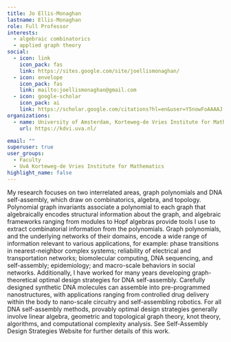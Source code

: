 ```yaml
---
title: Jo Ellis-Monaghan
lastname: Ellis-Monaghan
role: Full Professor
interests:
  - algebraic combinatorics
  - applied graph theory
social:
  - icon: link
    icon_pack: fas
    link: https://sites.google.com/site/joellismonaghan/
  - icon: envelope
    icon_pack: fas
    link: mailto:joellismonaghan@gmail.com
  - icon: google-scholar
    icon_pack: ai
    link: https://scholar.google.com/citations?hl=en&user=Y5nowFoAAAAJ
organizations:
  - name: University of Amsterdam, Korteweg-de Vries Institute for Mathematics
    url: https://kdvi.uva.nl/

email: ""
superuser: true
user_groups:
  - Faculty
  - UvA Korteweg-de Vries Institute for Mathematics
highlight_name: false
---
```

My research focuses on two interrelated areas, graph polynomials and DNA self-assembly, which draw on combinatorics, algebra, and topology.  Polynomial graph invariants associate a polynomial to each graph that algebraically encodes structural information about the graph, and algebraic frameworks ranging from modules to Hopf algebras provide tools I use to extract combinatorial information from the polynomials. Graph polynomials, and the underlying networks of their domains, encode a wide range of information relevant to various applications, for example: phase transitions in nearest-neighbor complex systems; reliability of electrical and transportation networks; biomolecular computing, DNA sequencing, and self-assembly; epidemiology; and macro-scale behaviors in social networks. Additionally, I have worked for many years developing graph-theoretical optimal design strategies for DNA self-assembly. Carefully designed synthetic DNA molecules can assemble into pre-programmed nanostructures, with applications ranging from controlled drug delivery within the body to nano-scale circuitry and self-assembling robotics. For all DNA self-assembly methods, provably optimal design strategies generally involve linear algebra, geometric and topological graph theory, knot theory, algorithms, and computational complexity analysis. See  Self-Assembly Design Strategies Website for further details of this work.
